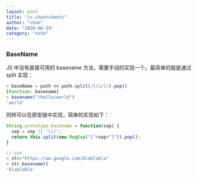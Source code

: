 ```yaml
---
layout: post
title: "js-cheatsheets"
author: "chan"
date: "2020-06-29"
category: "note"
---
```


### BaseName

JS 中没有直接可用的 basename 方法，需要手动的实现一个。最简单的就是通过 split 实现：

```javascript
> baseName = path => path.split(/[\\/]/).pop()
[Function: basename]
> basename("/hello/world")
'world'
```

同样可以在原型链中实现，简单的实现如下：

```javascript
String.prototype.basename = function(sep) {
  sep = sep || '\\/';
  return this.split(new RegExp("["+sep+"]")).pop();
}

// use
> str="https://ww.google.com/blablabla"
> str.basename()
'blablabla'
```

